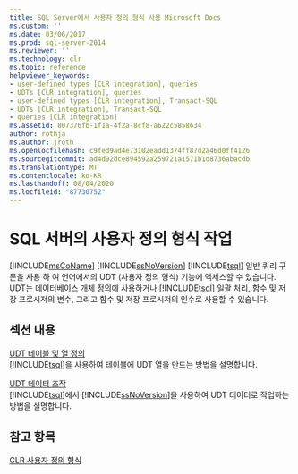 ```yaml
---
title: SQL Server에서 사용자 정의 형식 사용 Microsoft Docs
ms.custom: ''
ms.date: 03/06/2017
ms.prod: sql-server-2014
ms.reviewer: ''
ms.technology: clr
ms.topic: reference
helpviewer_keywords:
- user-defined types [CLR integration], queries
- UDTs [CLR integration], queries
- user-defined types [CLR integration], Transact-SQL
- UDTs [CLR integration], Transact-SQL
- queries [CLR integration]
ms.assetid: 807376fb-1f1a-4f2a-8cf8-a622c5858634
author: rothja
ms.author: jroth
ms.openlocfilehash: c9fed9ad4e73102eadd1374ff87d2a46d0ff4126
ms.sourcegitcommit: ad4d92dce894592a259721a1571b1d8736abacdb
ms.translationtype: MT
ms.contentlocale: ko-KR
ms.lasthandoff: 08/04/2020
ms.locfileid: "87730752"
---
```

# <a name="working-with-user-defined-types-in-sql-server"></a>SQL 서버의 사용자 정의 형식 작업
  [!INCLUDE[msCoName](../../includes/msconame-md.md)] [!INCLUDE[ssNoVersion](../../includes/ssnoversion-md.md)] [!INCLUDE[tsql](../../includes/tsql-md.md)] 일반 쿼리 구문을 사용 하 여 언어에서의 UDT (사용자 정의 형식) 기능에 액세스할 수 있습니다. UDT는 데이터베이스 개체 정의에 사용하거나 [!INCLUDE[tsql](../../includes/tsql-md.md)] 일괄 처리, 함수 및 저장 프로시저의 변수, 그리고 함수 및 저장 프로시저의 인수로 사용할 수 있습니다.  
  
## <a name="in-this-section"></a>섹션 내용  
 [UDT 테이블 및 열 정의](working-with-user-defined-types-defining-udt-tables-and-columns.md)  
 [!INCLUDE[tsql](../../includes/tsql-md.md)]을 사용하여 테이블에 UDT 열을 만드는 방법을 설명합니다.  
  
 [UDT 데이터 조작](working-with-user-defined-types-manipulating-udt-data.md)  
 [!INCLUDE[tsql](../../includes/tsql-md.md)]에서 [!INCLUDE[ssNoVersion](../../includes/ssnoversion-md.md)]을 사용하여 UDT 데이터로 작업하는 방법을 설명합니다.  
  
## <a name="see-also"></a>참고 항목  
 [CLR 사용자 정의 형식](clr-user-defined-types.md)  
  
  
